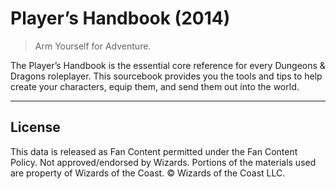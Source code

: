 # Player’s Handbook (2014)

> Arm Yourself for Adventure.

The Player’s Handbook is the essential core reference for every Dungeons & Dragons roleplayer. This sourcebook provides you the tools and tips to help create your characters, equip them, and send them out into the world.

---

## License

This data is released as Fan Content permitted under the Fan Content Policy. Not approved/endorsed by Wizards. Portions of the materials used are property of Wizards of the Coast. © Wizards of the Coast LLC.
